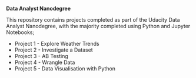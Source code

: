 **Data Analyst Nanodegree**

This repository contains projects completed as part of the Udacity Data Analyst Nanodegree, with the majority completed using Python and Jupyter Notebooks;
- Project 1 - Explore Weather Trends
- Project 2 - Investigate a Dataset 
- Project 3 - AB Testing
- Project 4 - Wrangle Data 
- Project 5 - Data Visualisation with Python
